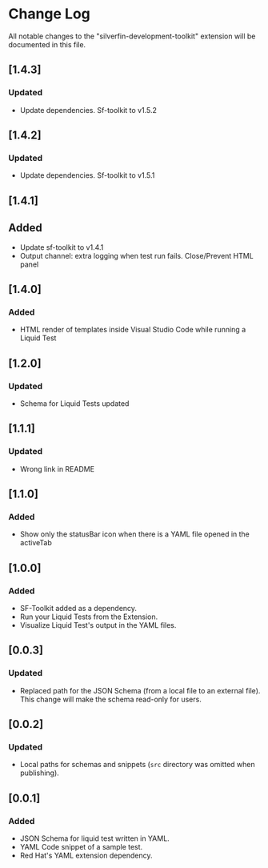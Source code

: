 # Change Log

All notable changes to the "silverfin-development-toolkit" extension will be documented in this file.

## [1.4.3]

### Updated

- Update dependencies. Sf-toolkit to v1.5.2

## [1.4.2]

### Updated

- Update dependencies. Sf-toolkit to v1.5.1

## [1.4.1]

## Added

- Update sf-toolkit to v1.4.1
- Output channel: extra logging when test run fails. Close/Prevent HTML panel

## [1.4.0]

### Added

- HTML render of templates inside Visual Studio Code while running a Liquid Test

## [1.2.0]

### Updated

- Schema for Liquid Tests updated

## [1.1.1]

### Updated

- Wrong link in README

## [1.1.0]

### Added

- Show only the statusBar icon when there is a YAML file opened in the activeTab

## [1.0.0]

### Added

- SF-Toolkit added as a dependency.
- Run your Liquid Tests from the Extension.
- Visualize Liquid Test's output in the YAML files.

## [0.0.3]

### Updated

- Replaced path for the JSON Schema (from a local file to an external file). This change will make the schema read-only for users.

## [0.0.2]

### Updated

- Local paths for schemas and snippets (`src` directory was omitted when publishing).

## [0.0.1]

### Added

- JSON Schema for liquid test written in YAML.
- YAML Code snippet of a sample test.
- Red Hat's YAML extension dependency.
